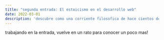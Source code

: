 ```yaml
---
title: "segunda entrada: El estoicismo en el desarrollo web"
date: 2022-03-01
description: 'descubre como una corriente filosofica de hace cientos de años sige vigente en la era de la informacion'
---
```


trabajando en la entrada, vuelve en un rato para conocer un poco mas!
